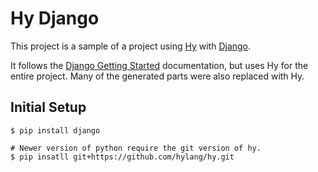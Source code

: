 # Hy Django

This project is a sample of a project using 
[Hy](https://docs.hylang.org/en/stable/) with
[Django](https://docs.djangoproject.com/en/3.0/).

It follows the [Django Getting
Started](https://docs.djangoproject.com/en/3.0/intro/) documentation, but uses
Hy for the entire project. Many of the generated parts were also replaced with
Hy.

## Initial Setup

``` shell
$ pip install django

# Newer version of python require the git version of hy.
$ pip insatll git+https://github.com/hylang/hy.git
```

